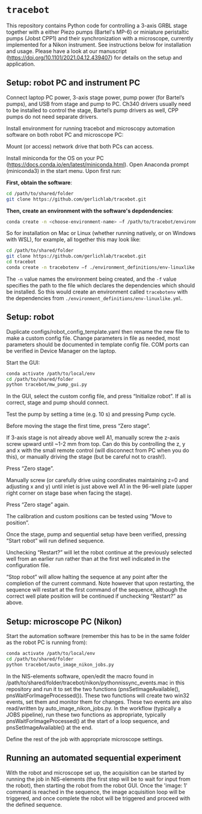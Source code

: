 # `tracebot`

This repository contains Python code for controlling a 3-axis GRBL stage together with a either Piezo pumps (Bartel's MP-6) or miniature peristaltic pumps (Jobst CPP1) and their synchronization with a microscope, currently implemented for a Nikon instrument.
See instructions below for installation and usage. 
Please have a look at our manuscript (https://doi.org/10.1101/2021.04.12.439407) for details on the setup and application.

## Setup: robot PC and instrument PC

Connect laptop PC power, 3-axis stage power, pump power (for Bartel’s pumps), and USB from stage and pump to PC.
Ch340 drivers usually need to be installed to control the stage, Bartel’s pump drivers as well, CPP pumps do not need separate drivers.

Install environment for running tracebot and microscopy automation software on both robot PC and microscope PC:

Mount (or access) network drive that both PCs can access.

Install miniconda for the OS on your PC (https://docs.conda.io/en/latest/miniconda.html).
Open Anaconda prompt (miniconda3) in the start menu.
Upon first run:

**First, obtain the software**:
```bash
cd /path/to/shared/folder
git clone https://github.com/gerlichlab/tracebot.git
```

**Then, create an environment with the software's depdendencies**:
```bash
conda create -n <choose-environment-name> –f /path/to/tracebot/environment_definitions/<my-os-env-file>
```

So for installation on Mac or Linux (whether running natively, or on Windows with WSL), for example, all together this may look like:
```bash
cd /path/to/shared/folder
git clone https://github.com/gerlichlab/tracebot.git
cd tracebot
conda create -n tracebotenv –f ./environment_definitions/env-linuxlike.yml
```
The `-n` value names the environment being created, and the `-f` value specifies the path to the file which declares the dependencies which should be installed.
So this would create an environment called `tracebotenv` with the dependencies from `./environment_definitions/env-linuxlike.yml`.


## Setup: robot
 
Duplicate configs/robot_config_template.yaml then rename the new file to make a custom config file. Change parameters in file as needed, most parameters should be documented in template config file. COM ports can be verified in Device Manager on the laptop. 

Start the GUI:
```bash
conda activate /path/to/local/env
cd /path/to/shared/folder
python tracebot/mw_pump_gui.py
```

In the GUI, select the custom config file, and press “Initialize robot”. If all is correct, stage and pump should connect.

Test the pump by setting a time (e.g. 10 s) and pressing Pump cycle.

Before moving the stage the first time, press “Zero stage”.

If 3-axis stage is not already above well A1, manually screw the z-axis screw upward until ~1-2 mm from top. Can do this by controlling the z, y and x with the small remote control (will disconnect from PC when you do this), or manually driving the stage (but be careful not to crash!).

Press “Zero stage”.

Manually screw (or carefully drive using coordinates maintaining z=0 and adjusting x and y) until inlet is just above well A1 in the 96-well plate (upper right corner on stage base when facing the stage).

Press “Zero stage” again. 

The calibration and custom positions can be tested using “Move to position”.

Once the stage, pump and sequential setup have been verified, pressing “Start robot” will run defined sequence. 

Unchecking “Restart?” will let the robot continue at the previously selected well from an earlier run rather than at the first well indicated in the configuration file. 

“Stop robot” will allow halting the sequence at any point after the completion of the current command. Note however that upon restarting, the sequence will restart at the first command of the sequence, although the correct well plate position will be continued if unchecking “Restart?” as above.

## Setup: microscope PC (Nikon)

Start the automation software (remember this has to be in the same folder as the robot PC is running from):
```bash
conda activate /path/to/local/env
cd /path/to/shared/folder
python tracebot/auto_image_nikon_jobs.py
```

In the NIS-elements software, open/edit the macro found in /path/to/shared/folder/tracebot/nikon/pythonnissync_events.mac in this repository and run it to set the two functions (pnsSetImageAvailable(), pnsWaitForImageProcessed()). These two functions will create two win32 events, set them and monitor them for changes. These two events are also read/written by auto_image_nikon_jobs.py. In the workflow (typically a JOBS pipeline), run these two functions as appropriate, typically pnsWaitForImageProcessed() at the start of a loop sequence, and pnsSetImageAvailable() at the end.

Define the rest of the job with appropriate microscope settings.

## Running an automated sequential experiment

With the robot and microscope set up, the acquisition can be started by running the job in NIS-elements (the first step will be to wait for input from the robot), then starting the robot from the robot GUI. Once the 'image: 1' command is reached in the sequence, the image acquisition loop will be triggered, and once complete the robot will be triggered and proceed with the defined sequence.
